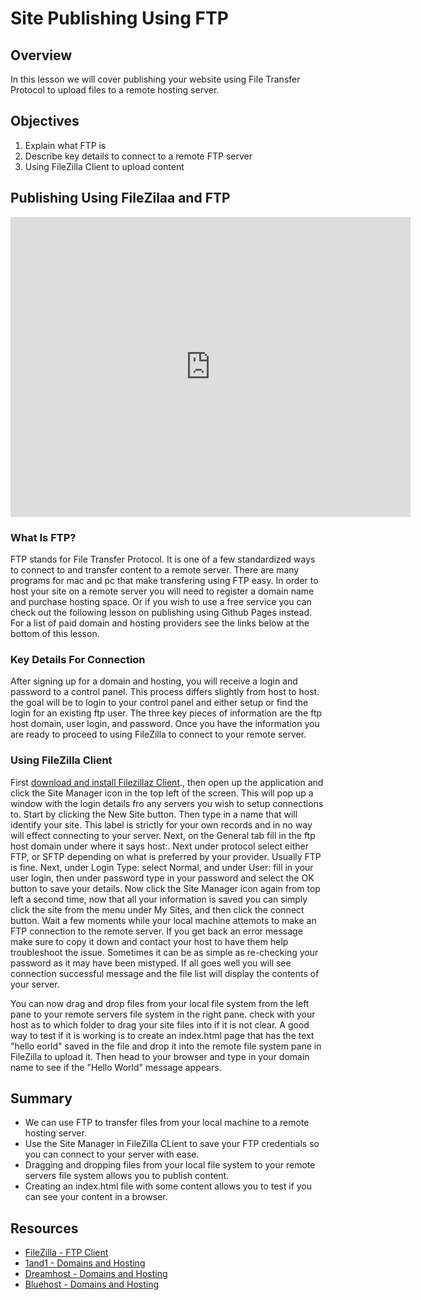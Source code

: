 # Site Publishing Using FTP

## Overview

In this lesson we will cover publishing your website using File Transfer Protocol to upload files to a remote hosting server.

## Objectives

1. Explain what FTP is
2. Describe key details to connect to a remote FTP server
3. Using FileZilla Client to upload content

## Publishing Using FileZilaa and FTP

<iframe width="640" height="480" src="https://www.youtube.com/embed/q89ZQXsIFQQ?rel=0" frameborder="0" allowfullscreen></iframe>

### What Is FTP?

FTP stands for File Transfer Protocol. It is one of a few standardized ways to connect to and transfer content to a remote server. There are many programs for mac and pc that make transfering using FTP easy. In order to host your site on a remote server you will need to register a domain name and purchase hosting space. Or if you wish to use a free service you can check out the following lesson on publishing using Github Pages instead. For a list of paid domain and hosting providers see the links below at the bottom of this lesson.

### Key Details For Connection

After signing up for a domain and hosting, you will receive a login and password to a control panel. This process differs slightly from host to host. the goal will be to login to your control panel and either setup or find the login for an existing ftp user. The three key pieces of information are the ftp host domain, user login, and password. Once you have the information you are ready to proceed to using FileZilla to connect to your remote server.

### Using FileZilla Client

First [download and install Filezillaz Client](https://filezilla-project.org/).\, then open up the application and click the Site Manager icon in the top left of the screen. This will pop up a window with the login details fro any servers you wish to setup connections to. Start by clicking the New Site button. Then type in a name that will identify your site. This label is strictly for your own records and in no way will effect connecting to your server. Next, on the General tab fill in the ftp host domain under where it says host:. Next under protocol select either FTP, or SFTP depending on what is preferred by your provider. Usually FTP is fine. Next, under Login Type: select Normal, and under User: fill in your user login, then under password type in your password and select the OK button to save your details. Now click the Site Manager icon again from top left a second time, now that all your information is saved you can simply click the site from the menu under My Sites, and then click the connect button. Wait a few moments while your local machine attemots to make an FTP connection to the remote server. If you get back an error message make sure to copy it down and contact your host to have them help troubleshoot the issue. Sometimes it can be as simple as re-checking your password as it may have been mistyped. If all goes well you will see connection successful message and the file list will display the contents of your server.

You can now drag and drop files from your local file system from the left pane to your remote servers file system in the right pane. check with your host as to which folder to drag your site files into if it is not clear. A good way to test if it is working is to create an index.html page that has the text "hello eorld" saved in the file and drop it into the remote file system pane in FileZilla to upload it. Then head to your browser and type in your domain name to see if the "Hello World" message appears.

## Summary

- We can use FTP to transfer files from your local machine to a remote hosting server.
- Use the Site Manager in FileZilla CLient to save your FTP credentials so you can connect to your server with ease.
- Dragging and dropping files from your local file system to your remote servers file system allows you to publish content.
- Creating an index.html file with some content allows you to test if you can see your content in a browser.

## Resources

- [FileZilla - FTP Client](https://filezilla-project.org/)
- [1and1 - Domains and Hosting](http://www.1and1.com/?kwk=10422255)
- [Dreamhost - Domains and Hosting](http://www.dreamhost.com/r.cgi?1022798)
- [Bluehost - Domains and Hosting](http://www.bluehost.com/track/jongrover)
